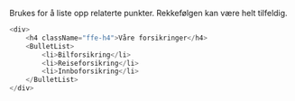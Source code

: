 Brukes for å liste opp relaterte punkter. Rekkefølgen kan være helt tilfeldig.

```js
<div>
    <h4 className="ffe-h4">Våre forsikringer</h4>
    <BulletList>
        <li>Bilforsikring</li>
        <li>Reiseforsikring</li>
        <li>Innboforsikring</li>
    </BulletList>
</div>
```
